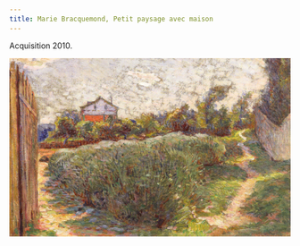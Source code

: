 ```yaml
---
title: Marie Bracquemond, Petit paysage avec maison
---
```


Acquisition 2010.

![Marie Bracquemond, Petit paysage avec maison.](/fichiers/oeuvres/2010-paysage.jpg)

